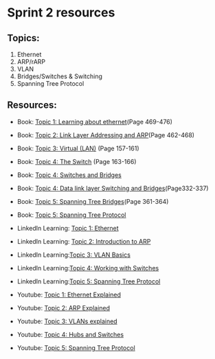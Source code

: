 # Sprint 2 resources

## Topics:

1. Ethernet
2. ARP/rARP
3. VLAN
4. Bridges/Switches & Switching
5. Spanning Tree Protocol

## Resources:

* Book: [Topic 1: Learning about ethernet](https://tinyurl.com/1y2mbkau)(Page 469-476)

* Book: [Topic 2: Link Layer Addressing and ARP](https://tinyurl.com/1fan1x2e)(Page 462-468)

* Book: [Topic 3: Virtual (LAN)](https://vulms.vu.edu.pk/Courses/CS206/Downloads/Cisco.Press.Computer.Networking.First.Step.Apr.2004.INTERNAL.pdf#page=157) (Page 157-161)

* Book: [Topic 4: The Switch](https://vulms.vu.edu.pk/Courses/CS206/Downloads/Cisco.Press.Computer.Networking.First.Step.Apr.2004.INTERNAL.pdf#page=163) (Page 163-166)

* Book: [Topic 4: Switches and Bridges](https://book.systemsapproach.org/internetworking/ethernet.html?highlight=vlan)

* Book: [Topic 4: Data link layer Switching and Bridges](http://index-of.es/Varios-2/Computer%20Networks%205th%20Edition.pdf#page=356
)(Page332-337)

* Book: [Topic 5: Spanning Tree Bridges](http://index-of.es/Varios-2/Computer%20Networks%205th%20Edition.pdf#page=361
)(Page 361-364)

* Book: [Topic 5: Spanning Tree Protocol](https://book.systemsapproach.org/internetworking/ethernet.html#spanning-tree-algorithm)

* LinkedIn Learning: [Topic 1: Ethernet](https://www.linkedin.com/learning/jncia-jn0-102-cert-prep-1-junos-fundamentals-2018/ethernet?u=49112041)

* LinkedIn Learning: [Topic 2: Introduction to ARP](https://www.linkedin.com/learning/comptia-network-plus-n10-007-cert-prep-3-the-world-of-tcp-ip/introduction-to-arp?u=49112041)

* LinkedIn Learning:[Topic 3: VLAN Basics](https://www.linkedin.com/learning/cisco-icnd2-cert-prep-switching/vlan-basics?u=49112041)

* LinkedIn Learning:[Topic 4: Working with Switches](https://www.linkedin.com/learning/building-your-technology-skills/working-with-switches?u=49112041)

* LinkedIn Learning:[Topic 5: Spanning Tree Protocol](https://www.linkedin.com/learning/networking-foundations-network-media-wans/spanning-tree-protocol-stp?u=49112041)

* Youtube: [Topic 1: Ethernet Explained](https://www.youtube.com/watch?v=5u52wbqBgEY)

* Youtube: [Topic 2: ARP Explained](https://www.youtube.com/watch?v=cn8Zxh9bPio)

* Youtube: [Topic 3: VLANs explained](https://www.youtube.com/watch?v=MmwF1oHOvmg)

* Youtube: [Topic 4: Hubs and Switches](https://www.youtube.com/watch?v=zSyurXyDGks&list=PL2jykFOD1AWZlfwMPcVKwaFrRXbqObI3U&index=82)

* Youtube: [Topic 5: Spanning Tree Protocol](https://www.youtube.com/watch?v=GSKoQ8ZR8rw)


















